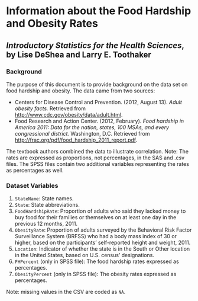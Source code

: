 Information about the Food Hardship and Obesity Rates
================
## *Introductory Statistics for the Health Sciences*, by Lise DeShea and Larry E. Toothaker

### Background
The purpose of this document is to provide background on the data set on food hardship and obesity.  The data came from two sources:

 * Centers for Disease Control and Prevention. (2012, August 13).  *Adult obesity facts.*  Retrieved from http://www.cdc.gov/obesity/data/adult.html.
 * Food Research and Action Center. (2012, February).  *Food hardship in America 2011: Data for the nation, states, 100 MSAs, and every congressional district.*  Washington, D.C.  Retrieved from http://frac.org/pdf/food_hardship_2011_report.pdf.

The textbook authors combined the data to illustrate correlation.  Note:  The rates are expressed as proportions, not percentages, in the SAS and .csv files.  The SPSS files contain two additional variables representing the rates as percentages as well.


### Dataset Variables
 1. `StateName`:  State names.
 2. `State`:  State abbreviations.
 3. `FoodHardshipRate`:  Proportion of adults who said they lacked money to buy food for their families or themselves on at least one day in the previous 12 months, 2011.
 4. `ObesityRate`:  Proportion of adults surveyed by the Behavioral Risk Factor Surveillance System (BRFSS) who had a body mass index of 30 or higher, based on the participants’ self-reported height and weight, 2011.
 5. `Location`:  Indicator of whether the state is in the South or Other location in the United States, based on U.S. census’ designations.
 6. `FHPercent` (only in SPSS file):  The food hardship rates expressed as percentages.
 7. `ObesityPercent` (only in SPSS file):  The obesity rates expressed as percentages.

Note: missing values in the CSV are coded as `NA`.
